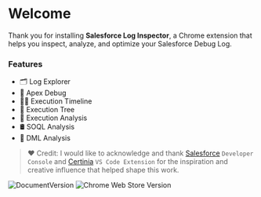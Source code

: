 # Welcome

Thank you for installing **Salesforce Log Inspector**, a Chrome extension that helps you inspect, analyze, and optimize your Salesforce Debug Log.

### Features

- 🗂️ Log Explorer
- 🐞 Apex Debug
- 🏳️‍🌈 Execution Timeline
- 🔗 Execution Tree  
- 🔎 Execution Analysis  
- 🛢️ SOQL Analysis
- 🧮 DML Analysis

> ❤️ Credit: I would like to acknowledge and thank [Salesforce](https://help.salesforce.com/s/articleView?id=platform.code_dev_console_view_system_log.htm&type=5) `Developer Console` and [Certinia](https://marketplace.visualstudio.com/items?itemName=financialforce.lana) `VS Code Extension` for the inspiration and creative influence that helped shape this work.



![DocumentVersion](https://img.shields.io/badge/1.0.3-blue?style=flat-square&label=Document%20Version
)
![Chrome Web Store Version](https://img.shields.io/chrome-web-store/v/jebmhhcaiafpcjneboknfkmijegiihoe?style=flat-square)




